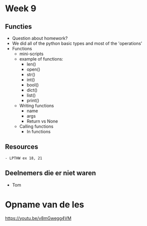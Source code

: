 # Week 9

## Functies
- Question about homework?
- We did all of the python basic types and most of the 'operations'
- Functions
    - mini-scripts
    - example of functions:
        - len()
        - open()
        - str()
        - int()
        - bool()
        - dict()
        - list()
        - print()
    - Writing functions
        - name
        - args
        - Return vs None
    - Calling functions
        - In functions


## Resources
    - LPTHW ex 18, 21

## Deelnemers die er niet waren
- Tom

# Opname van de les
https://youtu.be/v8mGwegg4VM


